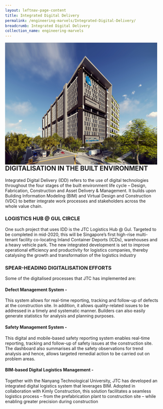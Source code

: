 ```yaml
---
layout: leftnav-page-content
title: Integrated Digital Delivery
permalink: /engineering-marvels/Integrated-Digital-Delivery/
breadcrumb: Integrated Digital Delivery
collection_name: engineering-marvels
---
```


<img src="/images/IDD.jpg" img align="left" alt="IDD" style="width:500px;height:400px;">

## DIGITALISATION IN THE BUILT ENVIRONMENT
Integrated Digital Delivery (IDD) refers to the use of digital technologies throughout the four stages of the built environment life cycle – Design, Fabrication, Construction and Asset Delivery & Management. It builds upon Building Information Modeling (BIM) and Virtual Design and Construction (VDC) to better integrate work processes and stakeholders across the whole value chain.

### LOGISTICS HUB @ GUL CIRCLE
One such project that uses IDD is the JTC Logistics Hub @ Gul. Targeted to be completed in mid-2020, this will be Singapore’s first high-rise multi-tenant facility co-locating Inland Container Deports (ICDs), warehouses and a heavy vehicle park. The new integrated development is set to improve operational efficiency and productivity for logistics companies, thereby catalysing the growth and transformation of the logistics industry

### SPEAR-HEADING DIGITALISATION EFFORTS
Some of the digitalised processes that JTC has implemented are:

#### Defect Management System - 
This system allows for real-time reporting, tracking and follow-up of defects at the construction site. In addition, it allows quality-related issues to be addressed in a timely and systematic manner. Builders can also easily generate statistics for analysis and planning purposes.

#### Safety Management System - 
This digital and mobile-based safety reporting system enables real-time reporting, tracking and follow-up of safety issues at the construction site. The dashboard also summarises all the safety observations for trend analysis and hence, allows targeted remedial action to be carried out on problem areas.

#### BIM-based Digital Logistics Management -
Together with the Nanyang Technological University, JTC has developed an integrated digital logistics system that leverages BIM. Adopted in collaboration with Kimly Construction, this solution facilitates a seamless logistics process – from the prefabrication plant to construction site – while enabling greater precision during construction


